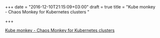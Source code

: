 +++
date = "2016-12-10T21:15:09+03:00"
draft = true
title = "Kube monkey - Chaos Monkey for Kubernetes clusters "

+++

<p><a href="https://github.com/asobti/kube-monkey">Kube monkey - Chaos Monkey for Kubernetes clusters </a></p>
